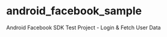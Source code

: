 android_facebook_sample
=======================

Android Facebook SDK Test Project - Login &amp; Fetch User Data
